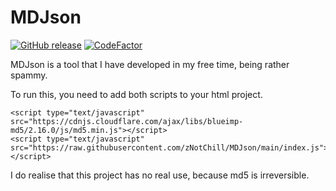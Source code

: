 
# MDJson

[![GitHub release](https://img.shields.io/github/release/znotchill/mdjson.svg?style=for-the-badge&label=Version&color=ff6e6e)](https://github.com/znotchill/mdjson/releases/latest)
[![CodeFactor](https://www.codefactor.io/repository/github/znotchill/mdjson/badge/main?style=for-the-badge&label=Version&color=ff6e6e)](https://www.codefactor.io/repository/github/znotchill/mdjson/overview/main)

MDJson is a tool that I have developed in my free time, being rather spammy.

To run this, you need to add both scripts to your html project.
```
<script type="text/javascript" src="https://cdnjs.cloudflare.com/ajax/libs/blueimp-md5/2.16.0/js/md5.min.js"></script>
<script type="text/javascript" src="https://raw.githubusercontent.com/zNotChill/MDJson/main/index.js"></script>
```

I do realise that this project has no real use, because md5 is irreversible.
